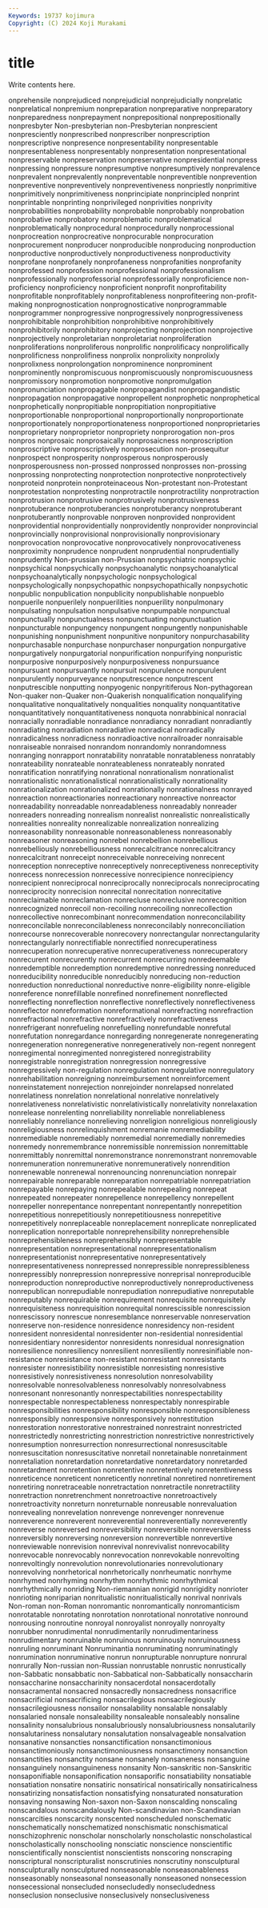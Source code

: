 ```yaml
---
Keywords: 19737 kojimura
Copyright: (C) 2024 Koji Murakami
---
```


# title

Write contents here.



onprehensile nonprejudiced nonprejudicial nonprejudicially nonprelatic nonprelatical nonpremium
nonpreparation nonpreparative nonpreparatory nonpreparedness nonprepayment nonprepositional nonprepositionally nonpresbyter Non-presbyterian non-Presbyterian
nonprescient nonpresciently nonprescribed nonprescriber nonprescription nonprescriptive nonpresence nonpresentability nonpresentable nonpresentableness
nonpresentably nonpresentation nonpresentational nonpreservable nonpreservation nonpreservative nonpresidential nonpress nonpressing nonpressure
nonpresumptive nonpresumptively nonprevalence nonprevalent nonprevalently nonpreventable nonpreventible nonprevention nonpreventive nonpreventively
nonpreventiveness nonpriestly nonprimitive nonprimitively nonprimitiveness nonprincipiate nonprincipled nonprint nonprintable nonprinting
nonprivileged nonprivities nonprivity nonprobabilities nonprobability nonprobable nonprobably nonprobation nonprobative nonprobatory
nonproblematic nonproblematical nonproblematically nonprocedural nonprocedurally nonprocessional nonprocreation nonprocreative nonprocurable nonprocuration
nonprocurement nonproducer nonproducible nonproducing nonproduction nonproductive nonproductively nonproductiveness nonproductivity nonprofane
nonprofanely nonprofaneness nonprofanities nonprofanity nonprofessed nonprofession nonprofessional nonprofessionalism nonprofessionally nonprofessorial
nonprofessorially nonproficience non-proficiency nonproficiency nonproficient nonprofit nonprofitability nonprofitable nonprofitablely nonprofitableness
nonprofiteering non-profit-making nonprognostication nonprognosticative nonprogrammable nonprogrammer nonprogressive nonprogressively nonprogressiveness nonprohibitable
nonprohibition nonprohibitive nonprohibitively nonprohibitorily nonprohibitory nonprojecting nonprojection nonprojective nonprojectively nonproletarian
nonproletariat nonproliferation nonproliferations nonproliferous nonprolific nonprolificacy nonprolifically nonprolificness nonprolifiness nonprolix
nonprolixity nonprolixly nonprolixness nonprolongation nonprominence nonprominent nonprominently nonpromiscuous nonpromiscuously nonpromiscuousness
nonpromissory nonpromotion nonpromotive nonpromulgation nonpronunciation nonpropagable nonpropagandist nonpropagandistic nonpropagation nonpropagative
nonpropellent nonprophetic nonprophetical nonprophetically nonpropitiable nonpropitiation nonpropitiative nonproportionable nonproportional nonproportionally
nonproportionate nonproportionately nonproportionateness nonproportioned nonproprietaries nonproprietary nonproprietor nonpropriety nonprorogation non-pros
nonpros nonprosaic nonprosaically nonprosaicness nonproscription nonproscriptive nonproscriptively nonprosecution non-prosequitur nonprospect
nonprosperity nonprosperous nonprosperously nonprosperousness non-prossed nonprossed nonprosses non-prossing nonprossing nonprotecting
nonprotection nonprotective nonprotectively nonproteid nonprotein nonproteinaceous Non-protestant non-Protestant nonprotestation nonprotesting
nonprotractile nonprotractility nonprotraction nonprotrusion nonprotrusive nonprotrusively nonprotrusiveness nonprotuberance nonprotuberancies nonprotuberancy
nonprotuberant nonprotuberantly nonprovable nonproven nonprovided nonprovident nonprovidential nonprovidentially nonprovidently nonprovider
nonprovincial nonprovincially nonprovisional nonprovisionally nonprovisionary nonprovocation nonprovocative nonprovocatively nonprovocativeness nonproximity
nonprudence nonprudent nonprudential nonprudentially nonprudently Non-prussian non-Prussian nonpsychiatric nonpsychic nonpsychical
nonpsychically nonpsychoanalytic nonpsychoanalytical nonpsychoanalytically nonpsychologic nonpsychological nonpsychologically nonpsychopathic nonpsychopathically nonpsychotic
nonpublic nonpublication nonpublicity nonpublishable nonpueblo nonpuerile nonpuerilely nonpuerilities nonpuerility nonpulmonary
nonpulsating nonpulsation nonpulsative nonpumpable nonpunctual nonpunctually nonpunctualness nonpunctuating nonpunctuation nonpuncturable
nonpungency nonpungent nonpungently nonpunishable nonpunishing nonpunishment nonpunitive nonpunitory nonpurchasability nonpurchasable
nonpurchase nonpurchaser nonpurgation nonpurgative nonpurgatively nonpurgatorial nonpurification nonpurifying nonpuristic nonpurposive
nonpurposively nonpurposiveness nonpursuance nonpursuant nonpursuantly nonpursuit nonpurulence nonpurulent nonpurulently nonpurveyance
nonputrescence nonputrescent nonputrescible nonputting nonpyogenic nonpyritiferous Non-pythagorean Non-quaker non-Quaker non-Quakerish
nonqualification nonqualifying nonqualitative nonqualitatively nonqualities nonquality nonquantitative nonquantitatively nonquantitativeness nonquota
nonrabbinical nonracial nonracially nonradiable nonradiance nonradiancy nonradiant nonradiantly nonradiating nonradiation
nonradiative nonradical nonradically nonradicalness nonradicness nonradioactive nonrailroader nonraisable nonraiseable nonraised
nonrandom nonrandomly nonrandomness nonranging nonrapport nonratability nonratable nonratableness nonratably nonrateability
nonrateable nonrateableness nonrateably nonrated nonratification nonratifying nonrational nonrationalism nonrationalist nonrationalistic
nonrationalistical nonrationalistically nonrationality nonrationalization nonrationalized nonrationally nonrationalness nonrayed nonreaction nonreactionaries
nonreactionary nonreactive nonreactor nonreadability nonreadable nonreadableness nonreadably nonreader nonreaders nonreading
nonrealism nonrealist nonrealistic nonrealistically nonrealities nonreality nonrealizable nonrealization nonrealizing nonreasonability
nonreasonable nonreasonableness nonreasonably nonreasoner nonreasoning nonrebel nonrebellion nonrebellious nonrebelliously nonrebelliousness
nonrecalcitrance nonrecalcitrancy nonrecalcitrant nonreceipt nonreceivable nonreceiving nonrecent nonreception nonreceptive nonreceptively
nonreceptiveness nonreceptivity nonrecess nonrecession nonrecessive nonrecipience nonrecipiency nonrecipient nonreciprocal nonreciprocally
nonreciprocals nonreciprocating nonreciprocity nonrecision nonrecital nonrecitation nonrecitative nonreclaimable nonreclamation nonrecluse
nonreclusive nonrecognition nonrecognized nonrecoil non-recoiling nonrecoiling nonrecollection nonrecollective nonrecombinant nonrecommendation
nonreconcilability nonreconcilable nonreconcilableness nonreconcilably nonreconciliation nonrecourse nonrecoverable nonrecovery nonrectangular nonrectangularity
nonrectangularly nonrectifiable nonrectified nonrecuperatiness nonrecuperation nonrecuperative nonrecuperativeness nonrecuperatory nonrecurent nonrecurently
nonrecurrent nonrecurring nonredeemable nonredemptible nonredemption nonredemptive nonredressing nonreduced nonreducibility nonreducible
nonreducibly nonreducing non-reduction nonreduction nonreductional nonreductive nonre-eligibility nonre-eligible nonreference nonrefillable
nonrefined nonrefinement nonreflected nonreflecting nonreflection nonreflective nonreflectively nonreflectiveness nonreflector nonreformation
nonreformational nonrefracting nonrefraction nonrefractional nonrefractive nonrefractively nonrefractiveness nonrefrigerant nonrefueling nonrefuelling
nonrefundable nonrefutal nonrefutation nonregardance nonregarding nonregenerate nonregenerating nonregeneration nonregenerative nonregeneratively
non-regent nonregent nonregimental nonregimented nonregistered nonregistrability nonregistrable nonregistration nonregression nonregressive
nonregressively non-regulation nonregulation nonregulative nonregulatory nonrehabilitation nonreigning nonreimbursement nonreinforcement nonreinstatement
nonrejection nonrejoinder nonrelapsed nonrelated nonrelatiness nonrelation nonrelational nonrelative nonrelatively nonrelativeness
nonrelativistic nonrelativistically nonrelativity nonrelaxation nonrelease nonrelenting nonreliability nonreliable nonreliableness nonreliably
nonreliance nonrelieving nonreligion nonreligious nonreligiously nonreligiousness nonrelinquishment nonremanie nonremediability nonremediable
nonremediably nonremedial nonremedially nonremedies nonremedy nonremembrance nonremissible nonremission nonremittable nonremittably
nonremittal nonremonstrance nonremonstrant nonremovable nonremuneration nonremunerative nonremuneratively nonrendition nonrenewable nonrenewal
nonrenouncing nonrenunciation nonrepair nonrepairable nonreparable nonreparation nonrepatriable nonrepatriation nonrepayable nonrepaying
nonrepealable nonrepealing nonrepeat nonrepeated nonrepeater nonrepellence nonrepellency nonrepellent nonrepeller nonrepentance
nonrepentant nonrepentantly nonrepetition nonrepetitious nonrepetitiously nonrepetitiousness nonrepetitive nonrepetitively nonreplaceable nonreplacement
nonreplicate nonreplicated nonreplication nonreportable nonreprehensibility nonreprehensible nonreprehensibleness nonreprehensibly nonrepresentable nonrepresentation
nonrepresentational nonrepresentationalism nonrepresentationist nonrepresentative nonrepresentatively nonrepresentativeness nonrepressed nonrepressible nonrepressibleness nonrepressibly
nonrepression nonrepressive nonreprisal nonreproducible nonreproduction nonreproductive nonreproductively nonreproductiveness nonrepublican nonrepudiable
nonrepudiation nonrepudiative nonreputable nonreputably nonrequirable nonrequirement nonrequisite nonrequisitely nonrequisiteness nonrequisition
nonrequital nonrescissible nonrescission nonrescissory nonrescue nonresemblance nonreservable nonreservation nonreserve non-residence
nonresidence nonresidency non-resident nonresident nonresidental nonresidenter non-residential nonresidential nonresidentiary nonresidentor
nonresidents nonresidual nonresignation nonresilience nonresiliency nonresilient nonresiliently nonresinifiable non-resistance nonresistance
non-resistant nonresistant nonresistants nonresister nonresistibility nonresistible nonresisting nonresistive nonresistively nonresistiveness
nonresolution nonresolvability nonresolvable nonresolvableness nonresolvably nonresolvabness nonresonant nonresonantly nonrespectabilities nonrespectability
nonrespectable nonrespectableness nonrespectably nonrespirable nonresponsibilities nonresponsibility nonresponsible nonresponsibleness nonresponsibly nonresponsive
nonresponsively nonrestitution nonrestoration nonrestorative nonrestrained nonrestraint nonrestricted nonrestrictedly nonrestricting nonrestriction
nonrestrictive nonrestrictively nonresumption nonresurrection nonresurrectional nonresuscitable nonresuscitation nonresuscitative nonretail nonretainable
nonretainment nonretaliation nonretardation nonretardative nonretardatory nonretarded nonretardment nonretention nonretentive nonretentively
nonretentiveness nonreticence nonreticent nonreticently nonretinal nonretired nonretirement nonretiring nonretraceable nonretractation
nonretractile nonretractility nonretraction nonretrenchment nonretroactive nonretroactively nonretroactivity nonreturn nonreturnable nonreusable
nonrevaluation nonrevealing nonrevelation nonrevenge nonrevenger nonrevenue nonreverence nonreverent nonreverential nonreverentially
nonreverently nonreverse nonreversed nonreversibility nonreversible nonreversibleness nonreversibly nonreversing nonreversion nonrevertible
nonrevertive nonreviewable nonrevision nonrevival nonrevivalist nonrevocability nonrevocable nonrevocably nonrevocation nonrevokable
nonrevolting nonrevoltingly nonrevolution nonrevolutionaries nonrevolutionary nonrevolving nonrhetorical nonrhetorically nonrheumatic nonrhyme
nonrhymed nonrhyming nonrhythm nonrhythmic nonrhythmical nonrhythmically nonriding Non-riemannian nonrigid nonrigidity
nonrioter nonrioting nonriparian nonritualistic nonritualistically nonrival nonrivals Non-roman non-Roman nonromantic
nonromantically nonromanticism nonrotatable nonrotating nonrotation nonrotational nonrotative nonround nonrousing nonroutine
nonroyal nonroyalist nonroyally nonroyalty nonrubber nonrudimental nonrudimentarily nonrudimentariness nonrudimentary nonruinable
nonruinous nonruinously nonruinousness nonruling nonruminant Nonruminantia nonruminating nonruminatingly nonrumination nonruminative
nonrun nonrupturable nonrupture nonrural nonrurally Non-russian non-Russian nonrustable nonrustic nonrustically
non-Sabbatic nonsabbatic non-Sabbatical non-Sabbatically nonsaccharin nonsaccharine nonsaccharinity nonsacerdotal nonsacerdotally nonsacramental
nonsacred nonsacredly nonsacredness nonsacrifice nonsacrificial nonsacrificing nonsacrilegious nonsacrilegiously nonsacrilegiousness nonsailor
nonsalability nonsalable nonsalably nonsalaried nonsale nonsaleability nonsaleable nonsaleably nonsaline nonsalinity
nonsalubrious nonsalubriously nonsalubriousness nonsalutarily nonsalutariness nonsalutary nonsalutation nonsalvageable nonsalvation nonsanative
nonsancties nonsanctification nonsanctimonious nonsanctimoniously nonsanctimoniousness nonsanctimony nonsanction nonsanctities nonsanctity nonsane
nonsanely nonsaneness nonsanguine nonsanguinely nonsanguineness nonsanity Non-sanskritic non-Sanskritic nonsaponifiable nonsaponification
nonsaporific nonsatiability nonsatiable nonsatiation nonsatire nonsatiric nonsatirical nonsatirically nonsatiricalness nonsatirizing
nonsatisfaction nonsatisfying nonsaturated nonsaturation nonsaving nonsawing Non-saxon non-Saxon nonscalding nonscaling
nonscandalous nonscandalously Non-scandinavian non-Scandinavian nonscarcities nonscarcity nonscented nonscheduled nonschematic nonschematically
nonschematized nonschismatic nonschismatical nonschizophrenic nonscholar nonscholarly nonscholastic nonscholastical nonscholastically nonschooling
nonsciatic nonscience nonscientific nonscientifically nonscientist nonscientists nonscoring nonscraping nonscriptural nonscripturalist
nonscrutinies nonscrutiny nonsculptural nonsculpturally nonsculptured nonseasonable nonseasonableness nonseasonably nonseasonal nonseasonally
nonseasoned nonsecession nonsecessional nonsecluded nonsecludedly nonsecludedness nonseclusion nonseclusive nonseclusively nonseclusiveness
